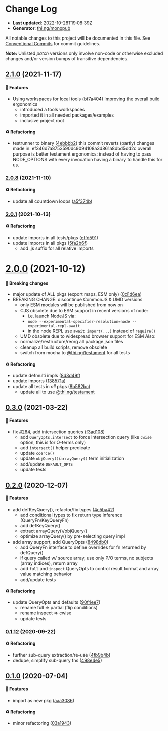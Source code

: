 # Change Log

- **Last updated**: 2022-10-28T19:08:39Z
- **Generator**: [thi.ng/monopub](https://thi.ng/monopub)

All notable changes to this project will be documented in this file.
See [Conventional Commits](https://conventionalcommits.org/) for commit guidelines.

**Note:** Unlisted _patch_ versions only involve non-code or otherwise excluded changes
and/or version bumps of transitive dependencies.

## [2.1.0](https://github.com/thi-ng/umbrella/tree/@thi.ng/oquery@2.1.0) (2021-11-17)

#### 🚀 Features

- Using workspaces for local tools ([bf7a404](https://github.com/thi-ng/umbrella/commit/bf7a404))
  Improving the overall build ergonomics
  - introduced a tools workspaces
  - imported it in all needed packages/examples
  - inclusive project root

#### ♻️ Refactoring

- testrunner to binary ([4ebbbb2](https://github.com/thi-ng/umbrella/commit/4ebbbb2))
  this commit reverts (partly) changes made in:
  ef346d7a8753590dc9094108a3d861a8dbd5dd2c
  overall purpose is better testament ergonomics:
  instead of having to pass NODE_OPTIONS with every invocation
  having a binary to handle this for us.

### [2.0.8](https://github.com/thi-ng/umbrella/tree/@thi.ng/oquery@2.0.8) (2021-11-10)

#### ♻️ Refactoring

- update all countdown loops ([a5f374b](https://github.com/thi-ng/umbrella/commit/a5f374b))

### [2.0.1](https://github.com/thi-ng/umbrella/tree/@thi.ng/oquery@2.0.1) (2021-10-13)

#### ♻️ Refactoring

- update imports in all tests/pkgs ([effd591](https://github.com/thi-ng/umbrella/commit/effd591))
- update imports in all pkgs ([5fa2b6f](https://github.com/thi-ng/umbrella/commit/5fa2b6f))
  - add .js suffix for all relative imports

# [2.0.0](https://github.com/thi-ng/umbrella/tree/@thi.ng/oquery@2.0.0) (2021-10-12)

#### 🛑 Breaking changes

- major update of ALL pkgs (export maps, ESM only) ([0d1d6ea](https://github.com/thi-ng/umbrella/commit/0d1d6ea))
- BREAKING CHANGE: discontinue CommonJS & UMD versions
  - only ESM modules will be published from now on
  - CJS obsolete due to ESM support in recent versions of node:
    - i.e. launch NodeJS via:
    - `node --experimental-specifier-resolution=node --experimental-repl-await`
    - in the node REPL use `await import(...)` instead of `require()`
  - UMD obsolete due to widespread browser support for ESM
  Also:
  - normalize/restructure/reorg all package.json files
  - cleanup all build scripts, remove obsolete
  - switch from mocha to [@thi.ng/testament](https://github.com/thi-ng/umbrella/tree/main/packages/testament) for all tests

#### ♻️ Refactoring

- update defmulti impls ([8d3d49f](https://github.com/thi-ng/umbrella/commit/8d3d49f))
- update imports ([138571a](https://github.com/thi-ng/umbrella/commit/138571a))
- update all tests in _all_ pkgs ([8b582bc](https://github.com/thi-ng/umbrella/commit/8b582bc))
  - update all to use [@thi.ng/testament](https://github.com/thi-ng/umbrella/tree/main/packages/testament)

## [0.3.0](https://github.com/thi-ng/umbrella/tree/@thi.ng/oquery@0.3.0) (2021-03-22)

#### 🚀 Features

- fix [#264](https://github.com/thi-ng/umbrella/issues/264), add intersection queries ([f3ad108](https://github.com/thi-ng/umbrella/commit/f3ad108))
  - add `QueryOpts.intersect` to force intersection query
    (like `cwise` option, this is for O-terms only)
  - add `intersect()` helper predicate
  - update `coerce()`
  - update `objQuery()`/`arrayQuery()` term initialization
  - add/update `DEFAULT_OPTS`
  - update tests

## [0.2.0](https://github.com/thi-ng/umbrella/tree/@thi.ng/oquery@0.2.0) (2020-12-07)

#### 🚀 Features

- add defKeyQuery(), refactor/fix types ([4c5ba42](https://github.com/thi-ng/umbrella/commit/4c5ba42))
  - add conditional types to fix return type inference (QueryFn/KeyQueryFn)
  - add defKeyQuery()
  - extract arrayQuery()/objQuery()
  - optimize arrayQuery() by pre-selecting query impl
- add array support, add QueryOpts ([8498db0](https://github.com/thi-ng/umbrella/commit/8498db0))
  - add QueryFn interface to define overrides for fn
    returned by defQuery()
  - if query called w/ source array, use only P/O terms,
    no subjects (array indices), return array
  - add `full` and `inspect` QueryOpts to control result format and
    array value matching behavior
  - add/update tests

#### ♻️ Refactoring

- update QueryOpts and defaults ([90f4ee7](https://github.com/thi-ng/umbrella/commit/90f4ee7))
  - rename full => partial (flip conditions)
  - rename inspect => cwise
  - update tests

### [0.1.12](https://github.com/thi-ng/umbrella/tree/@thi.ng/oquery@0.1.12) (2020-09-22)

#### ♻️ Refactoring

- further sub-query extraction/re-use ([4fb9b4b](https://github.com/thi-ng/umbrella/commit/4fb9b4b))
- dedupe, simplify sub-query fns ([498e4e5](https://github.com/thi-ng/umbrella/commit/498e4e5))

## [0.1.0](https://github.com/thi-ng/umbrella/tree/@thi.ng/oquery@0.1.0) (2020-07-04)

#### 🚀 Features

- import as new pkg ([aaa3086](https://github.com/thi-ng/umbrella/commit/aaa3086))

#### ♻️ Refactoring

- minor refactoring ([03a1943](https://github.com/thi-ng/umbrella/commit/03a1943))
